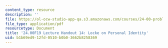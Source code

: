 ```yaml
---
content_type: resource
description: ''
file: https://ol-ocw-studio-app-qa.s3.amazonaws.com/courses/24-00-problems-of-philosophy-fall-2019/b1b69ed912fd0510b0b03662b8258369_MIT24_00F19_lecturehandout14.pdf
file_type: application/pdf
resourcetype: Document
title: '24.00F19 Lecture Handout 14: Locke on Personal Identity'
uid: b1b69ed9-12fd-0510-b0b0-3662b8258369
---
```

